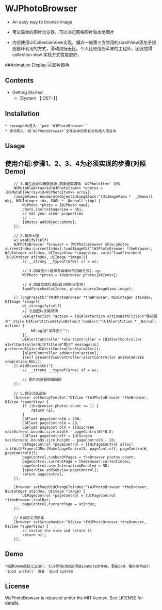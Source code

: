 
# WJPhotoBrowser
* An easy way to browse image
* 用法简单的图片浏览器，可以浏览网络图片和本地图片

* 内部使用UICollectionView实现，摒弃一般第三方常用的scrollView添加子视图循环利用的方式，滑动流畅无比。个人比较信任苹果的工程师，因此觉得collection view 实现方式性能更好。

##Animation Display
![图片颜色](https://gitee.com/niuszeng/resources/raw/master/blog/wjphotobrowser.gif)

## Contents
* Getting Started
    * [System 【iOS7+】]

## Installation
    * cocoapods导入：`pod 'WJPhotoBrowser'` 
    * 手动导入：将`WJPhotoBrowser`文件夹中的所有文件拽入项目中

## Usage
## 使用介绍:步骤1、2、3、4为必须实现的步骤(对照Demo)
```
    // 1.请在此处构造数据源,数据源需遵循 'WJPhotoItem' 协议
    NSMutableArray<id<WJPhotoItem>> *photos = [NSMutableArray<id<WJPhotoItem>> array];
    [imageViews enumerateObjectsUsingBlock:^(UIImageView *  _Nonnull obj, NSUInteger idx, BOOL * _Nonnull stop) {
        WJPhoto *photo = [WJPhoto new];
        photo.sourceImageView = obj;
        // Set your other properties
        // ...
        [photos addObject:photo];
    }];
```

```
    // 2.展示大图
    wj_weakify(self)
    WJPhotoBrowser *browser = [WJPhotoBrowser show:photos currentIndex:currentIndex].loadImageCb(^(WJPhotoBrowser *theBrowser, NSUInteger atIndex, UIImageView *imageView, void(^loadFinished)(NSUInteger atIndex, UIImage *image)){
        // __strong __typeof(&*ws) sf = ws;

        // 3.加载图片(选择各自模块的加载方式)。eg.
        WJPhoto *photo = theBrowser.photos[atIndex];

        // 4.加载完成后请回调(网络or本地)
        loadFinished(atIndex, photo.sourceImageView.image);

    }).longPressCb(^(WJPhotoBrowser *theBrowser, NSUInteger atIndex, UIImage *image){
        wj_strongify(self)
        // 长按图片手势回调
        UIAlertAction *action = [UIAlertAction actionWithTitle:@"保存图片" style:UIAlertActionStyleDefault handler:^(UIAlertAction * _Nonnull action) {
            NSLog(@"保存图片");
        }];
        UIAlertController *alertController = [UIAlertController alertControllerWithTitle:@"提示" message:nil preferredStyle:UIAlertControllerStyleAlert];
        [alertController addAction:action];
        [self presentViewController:alertController animated:YES completion:NULL];
    }).didDismissCb(^{
        // __strong __typeof(&*ws) sf = ws;

        // 图片浏览器销毁回调
    });
```

```
    // 5.自定义底部条
    [browser setSetupToolBar:^UIView *(WJPhotoBrowser *theBrowser, UIView *spuerView) {
        if (theBrowser.photos.count <= 1) {
            return nil;
        }
        CGFloat pageControlW = 200;
        CGFloat pageControlH = 20;
        CGFloat pageControlX = ([UIScreen mainScreen].bounds.size.width - pageControlW)*0.5;
        CGFloat pageControlY = [UIScreen mainScreen].bounds.size.height - pageControlH - 20;
        UIPageControl *pageControl = [[UIPageControl alloc] initWithFrame:CGRectMake(pageControlX, pageControlY, pageControlW, pageControlH)];
        pageControl.numberOfPages = theBrowser.photos.count;
        pageControl.currentPage = theBrowser.currentIndex;
        pageControl.userInteractionEnabled = NO;
        [spuerView addSubview:pageControl];
        return pageControl;
    }];
    
    [browser setPageDidChangeToIndex:^(WJPhotoBrowser *theBrowser, NSUInteger atIndex, UIImage *image) {
        UIPageControl *pageControl = (UIPageControl *)theBrowser.toolBar;
        pageControl.currentPage = atIndex;
    }];
```

```
    // 6自定义顶部条
    [browser setSetupNavBar:^UIView *(WJPhotoBrowser *theBrowser, UIView *superView) {
        // custom the view and return it
        return nil;
    }];
```

## Demo
    *如果Demo报错无法运行，打开终端cd到该项目Example文件夹，更新pod，使用命令运行`$pod install` 或者 `$pod update`

## License
WJPhotoBrowser is released under the MIT license. See LICENSE for details.
